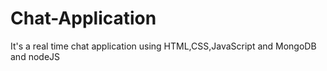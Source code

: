# Chat-Application
It's a real time chat application using HTML,CSS,JavaScript and MongoDB and nodeJS
